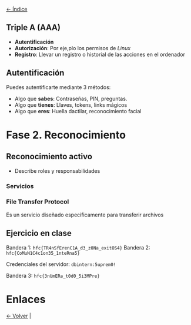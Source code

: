 [<- Índice](../Pentesting.md)
## Triple A (AAA)

- **Autentificación**
- **Autorización**: Por eje,plo los permisos de *Linux*
- **Registro**: Llevar un registro o historial de las acciones en el ordenador

## Autentificación

Puedes autentificarte mediante 3 métodos:

- Algo que **sabes**: Contraseñas, PIN, preguntas.
- Algo que **tienes**: Llaves, tokens, links mágicos
- Algo que **eres**: Huella dactilar, reconocimiento facial

# Fase 2. Reconocimiento

## Reconocimiento activo

- Describe roles y responsabilidades

### Servicios

### File Transfer Protocol

Es un servicio diseñado especificamente para transferir archivos

## Ejercicio en clase

Bandera 1: `hfc{TR4nSfErenC1A_d3_z0Na_exitOS4}`
Bandera 2: `hfc{CoMuN1C4c1on35_1nteRna5}`

Credenciales del servidor: `dbintern:5uprem0!`

Bandera 3: `hfc{3nUmERa_t0d0_5i3MPre}`

# Enlaces

[<- Volver](HFC13_09_2024.md) | 